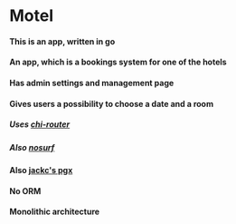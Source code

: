 # Motel

#### This is an app, written in go
#### An app, which is a bookings system for one of the hotels
#### Has admin settings and management page
#### Gives users a possibility to choose a date and a room
##### Uses [chi-router](https://github.com/go-chi/chi)
##### Also [nosurf](https://github.com/justinas/nosurf)
#### Also [jackc's pgx](github.com/jackc/pgx)
#### No ORM
#### Monolithic architecture